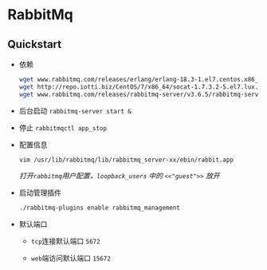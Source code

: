 # RabbitMq

## Quickstart

* 依赖

  ```sh
  wget www.rabbitmq.com/releases/erlang/erlang-18.3-1.el7.centos.x86_64.rpm
  wget http://repo.iotti.biz/CentOS/7/x86_64/socat-1.7.3.2-5.el7.lux.x86_64.rpm
  wget www.rabbitmq.com/releases/rabbitmq-server/v3.6.5/rabbitmq-server-3.6.5-1.noarch.rpm
  ```

* 后台启动 `rabbitmq-server start &`

* 停止 `rabbitmqctl app_stop`

* 配置信息

  ```shell
  vim /usr/lib/rabbitmq/lib/rabbitmq_server-xx/ebin/rabbit.app
  ```

  *打开`rabbitmq`用户配置，`loopback_users` 中的 `<<"guest">>` 放开*

* 启动管理插件

  ```sh
  ./rabbitmq-plugins enable rabbitmq_management
  ```

* 默认端口

  * `tcp`连接默认端口 `5672`

  * `web`端访问默认端口 `15672`



